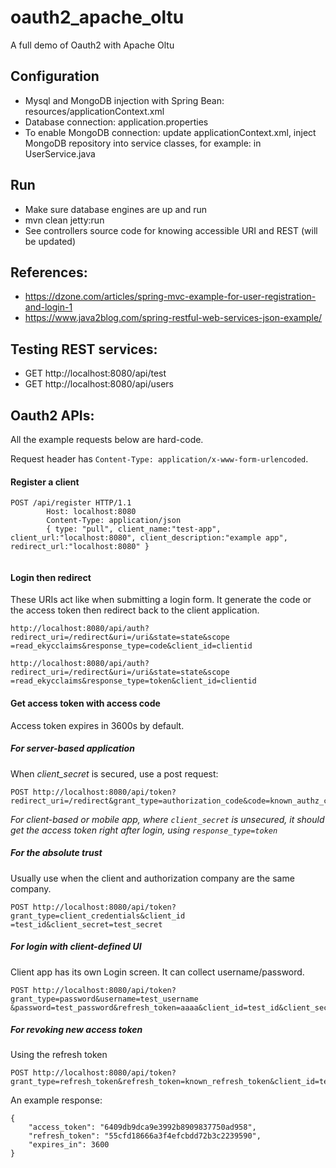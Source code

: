 # oauth2_apache_oltu
A full demo of Oauth2 with Apache Oltu

## Configuration
* Mysql and MongoDB injection with Spring Bean: resources/applicationContext.xml
* Database connection: application.properties 
* To enable MongoDB connection: update applicationContext.xml, inject MongoDB 
repository into service classes, for example: in UserService.java 

## Run
* Make sure database engines are up and run
* mvn clean jetty:run
* See controllers source code for knowing accessible URI and REST (will be updated)

## References:
* https://dzone.com/articles/spring-mvc-example-for-user-registration-and-login-1
* https://www.java2blog.com/spring-restful-web-services-json-example/

## Testing REST services:
* GET http://localhost:8080/api/test
* GET http://localhost:8080/api/users

## Oauth2 APIs:
All the example requests below are hard-code.

Request header has `Content-Type: application/x-www-form-urlencoded`.
#### Register a client
```
POST /api/register HTTP/1.1
        Host: localhost:8080
        Content-Type: application/json
        { type: "pull", client_name:"test-app", client_url:"localhost:8080", client_description:"example app", redirect_url:"localhost:8080" }
     
```

#### Login then redirect
These URIs act like when submitting a login form. It generate the code or the
 access token then redirect back to the client application.
```
http://localhost:8080/api/auth?redirect_uri=/redirect&uri=/uri&state=state&scope
=read_ekycclaims&response_type=code&client_id=clientid

http://localhost:8080/api/auth?redirect_uri=/redirect&uri=/uri&state=state&scope
=read_ekycclaims&response_type=token&client_id=clientid
```

#### Get access token with access code
Access token expires in 3600s by default.
##### For server-based application
When *client_secret* is secured, use a post request:
```
POST http://localhost:8080/api/token?redirect_uri=/redirect&grant_type=authorization_code&code=known_authz_code&client_id=test_id&client_secret=test_secret
```
*For client-based or mobile app, where `client_secret` is unsecured, it should 
get the access token right after login, using `response_type=token`*
##### For the absolute trust
Usually use when the client and authorization company are the same company.
```
POST http://localhost:8080/api/token?grant_type=client_credentials&client_id
=test_id&client_secret=test_secret
```
##### For login with client-defined UI
Client app has its own Login screen. It can collect username/password.
```
POST http://localhost:8080/api/token?grant_type=password&username=test_username
&password=test_password&refresh_token=aaaa&client_id=test_id&client_secret=test_secret
```
##### For revoking new access token
Using the refresh token
```
POST http://localhost:8080/api/token?grant_type=refresh_token&refresh_token=known_refresh_token&client_id=test_id&client_secret=test_secret
```
An example response:
``` 
{
    "access_token": "6409db9dca9e3992b8909837750ad958",
    "refresh_token": "55cfd18666a3f4efcbdd72b3c2239590",
    "expires_in": 3600
}
```
